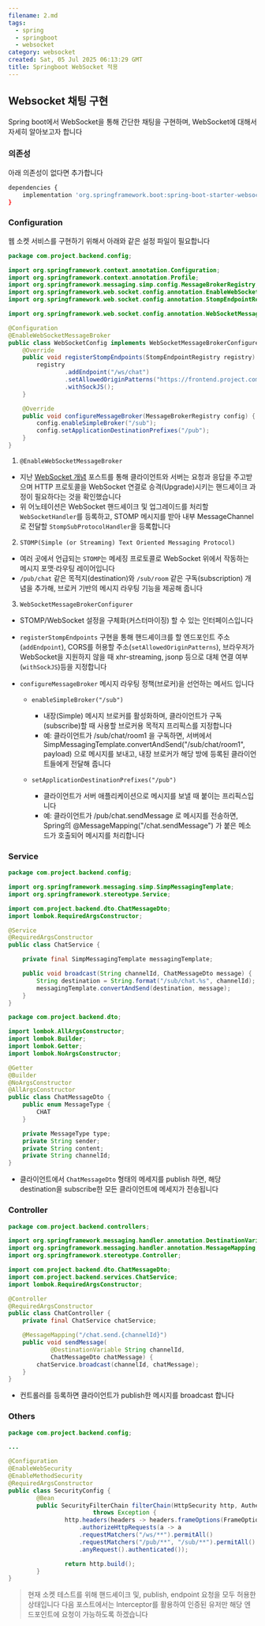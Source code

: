 ```yaml
---
filename: 2.md
tags:
  - spring
  - springboot
  - websocket
category: websocket
created: Sat, 05 Jul 2025 06:13:29 GMT
title: Springboot WebSocket 적용
---
```


## Websocket 채팅 구현

Spring boot에서 WebSocket을 통해 간단한 채팅을 구현하며, WebSocket에 대해서 자세히 알아보고자 합니다

### 의존성

아래 의존성이 없다면 추가합니다

```bash title="build.gradle"
dependencies {
    implementation 'org.springframework.boot:spring-boot-starter-websocket'
}
```

### Configuration

웹 소켓 서비스를 구현하기 위해서 아래와 같은 설정 파일이 필요합니다

```java title="WebSocketConfig.java"
package com.project.backend.config;

import org.springframework.context.annotation.Configuration;
import org.springframework.context.annotation.Profile;
import org.springframework.messaging.simp.config.MessageBrokerRegistry;
import org.springframework.web.socket.config.annotation.EnableWebSocketMessageBroker;
import org.springframework.web.socket.config.annotation.StompEndpointRegistry;

import org.springframework.web.socket.config.annotation.WebSocketMessageBrokerConfigurer;

@Configuration
@EnableWebSocketMessageBroker
public class WebSocketConfig implements WebSocketMessageBrokerConfigurer {
    @Override
    public void registerStompEndpoints(StompEndpointRegistry registry) {
        registry
                .addEndpoint("/ws/chat")
                .setAllowedOriginPatterns("https://frontend.project.com")
                .withSockJS();
    }

    @Override
    public void configureMessageBroker(MessageBrokerRegistry config) {
        config.enableSimpleBroker("/sub");
        config.setApplicationDestinationPrefixes("/pub");
    }
}
```

1. `@EnableWebSocketMessageBroker`

- 지난 [WebSocket 개념](/post/1) 포스트를 통해 클라이언트와 서버는 요청과 응답을 주고받으며 HTTP 프로토콜을 WebSocket 연결로 승격(Upgrade)시키는 핸드셰이크 과정이 필요하다는 것을 확인했습니다
- 위 어노테이션은 WebSocket 핸드셰이크 및 업그레이드를 처리할 `WebSocketHandler`를 등록하고, STOMP 메시지를 받아 내부 MessageChannel로 전달할 `StompSubProtocolHandler`을 등록합니다

2. `STOMP(Simple (or Streaming) Text Oriented Messaging Protocol)`

- 여러 곳에서 언급되는 `STOMP`는 메세징 프로토콜로 WebSocket 위에서 작동하는 메시지 포맷·라우팅 레이어입니다
- `/pub/chat` 같은 목적지(destination)와 `/sub/room` 같은 구독(subscription) 개념을 추가해, 브로커 기반의 메시지 라우팅 기능을 제공해 줍니다

3. `WebSocketMessageBrokerConfigurer`

- STOMP/WebSocket 설정을 구체화(커스터마이징) 할 수 있는 인터페이스입니다

- `registerStompEndpoints` 구현을 통해 핸드셰이크를 할 엔드포인트 주소(`addEndpoint`), CORS를 허용할 주소(`setAllowedOriginPatterns`), 브라우저가 WebSocket을 지원하지 않을 때 xhr-streaming, jsonp 등으로 대체 연결 여부(`withSockJS`)등을 지정합니다

- `configureMessageBroker` 메시지 라우팅 정책(브로커)을 선언하는 메서드 입니다

  - `enableSimpleBroker("/sub")`

    - 내장(Simple) 메시지 브로커를 활성화하며, 클라이언트가 구독(subscribe)할 때 사용할 브로커용 목적지 프리픽스를 지정합니다
    - 예: 클라이언트가 /sub/chat/room1 을 구독하면, 서버에서 SimpMessagingTemplate.convertAndSend("/sub/chat/room1", payload) 으로 메시지를 보내고, 내장 브로커가 해당 방에 등록된 클라이언트들에게 전달해 줍니다

  - `setApplicationDestinationPrefixes("/pub")`

    - 클라이언트가 서버 애플리케이션으로 메시지를 보낼 때 붙이는 프리픽스입니다
    - 예: 클라이언트가 /pub/chat.sendMessage 로 메시지를 전송하면, Spring의 @MessageMapping("/chat.sendMessage") 가 붙은 메소드가 호출되어 메시지를 처리합니다

### Service

```java title="ChatService.java"
package com.project.backend.config;

import org.springframework.messaging.simp.SimpMessagingTemplate;
import org.springframework.stereotype.Service;

import com.project.backend.dto.ChatMessageDto;
import lombok.RequiredArgsConstructor;

@Service
@RequiredArgsConstructor
public class ChatService {

    private final SimpMessagingTemplate messagingTemplate;

    public void broadcast(String channelId, ChatMessageDto message) {
        String destination = String.format("/sub/chat.%s", channelId);
        messagingTemplate.convertAndSend(destination, message);
    }
}
```

```java title="ChatMessageDto.java"
package com.project.backend.dto;

import lombok.AllArgsConstructor;
import lombok.Builder;
import lombok.Getter;
import lombok.NoArgsConstructor;

@Getter
@Builder
@NoArgsConstructor
@AllArgsConstructor
public class ChatMessageDto {
    public enum MessageType {
        CHAT
    }

    private MessageType type;
    private String sender;
    private String content;
    private String channelId;
}
```

- 클라이언트에서 `ChatMessageDto` 형태의 메세지를 publish 하면, 해당 destination을 subscribe한 모든 클라이언트에 메세지가 전송됩니다

### Controller

```java title="ChatController.java"
package com.project.backend.controllers;

import org.springframework.messaging.handler.annotation.DestinationVariable;
import org.springframework.messaging.handler.annotation.MessageMapping;
import org.springframework.stereotype.Controller;

import com.project.backend.dto.ChatMessageDto;
import com.project.backend.services.ChatService;
import lombok.RequiredArgsConstructor;

@Controller
@RequiredArgsConstructor
public class ChatController {
    private final ChatService chatService;

    @MessageMapping("/chat.send.{channelId}")
    public void sendMessage(
            @DestinationVariable String channelId,
            ChatMessageDto chatMessage) {
        chatService.broadcast(channelId, chatMessage);
    }
}
```

- 컨트롤러를 등록하면 클라이언트가 publish한 메시지를 broadcast 합니다

### Others

```java
package com.project.backend.config;

...

@Configuration
@EnableWebSecurity
@EnableMethodSecurity
@RequiredArgsConstructor
public class SecurityConfig {
        @Bean
        public SecurityFilterChain filterChain(HttpSecurity http, AuthenticationConfiguration authConfig)
                        throws Exception {
                http.headers(headers -> headers.frameOptions(FrameOptionsConfig::disable))
                    .authorizeHttpRequests(a -> a
                    .requestMatchers("/ws/**").permitAll()
                    .requestMatchers("/pub/**", "/sub/**").permitAll()
                    .anyRequest().authenticated());

                return http.build();
        }
}
```

> 현재 소켓 테스트를 위해 핸드셰이크 및, publish, endpoint 요청을 모두 허용한 상태입니다
> 다음 포스트에서는 Interceptor를 활용하여 인증된 유저만 해당 엔드포인트에 요청이 가능하도록 하겠습니다
